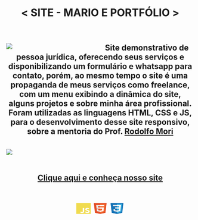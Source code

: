 <h1 align="center">< SITE - MARIO E PORTFÓLIO ></h1>
<br>
<div><img align="left" width="250px" src="https://github.com/MrSalis/Site-Mario-and-Portfolio/blob/main/assets/mockup-branco-mobile-mario.png?raw=true"/>
<h2 align="center" font-size: 5px>Site demonstrativo de pessoa jurídica, oferecendo seus serviços e disponibilizando um formulário e whatsapp para contato, porém, ao mesmo tempo o site é uma propaganda de meus serviços como freelance, com um menu exibindo a dinâmica do site, alguns projetos e sobre minha área profissional. Foram utilizadas as linguagens HTML, CSS e JS, para o desenvolvimento desse site responsivo, sobre a mentoria do Prof.  <a href="https://rodolfomori.com.br/devclub">Rodolfo Mori</a></h2>
</div>
<br>
<div>
<img width="63%" src="https://github.com/MrSalis/Site-Mario-and-Portfolio/blob/main/assets/mockup-branco-desktop-mario.png?raw=true"/>
</div>
<br>
<h2 align="center"><a href="https://previsaodotempo-dev.netlify.app/">Clique aqui e conheça nosso site</a><h2/>
<div align="center" style="display: inline_block"><br>
  <img align="center" alt="Rafa-Js" height="30" width="40" src="https://raw.githubusercontent.com/devicons/devicon/master/icons/javascript/javascript-plain.svg">
  <img align="center" alt="Rafa-HTML" height="30" width="40" src="https://raw.githubusercontent.com/devicons/devicon/master/icons/html5/html5-original.svg">
  <img align="center" alt="Rafa-CSS" height="30" width="40" src="https://raw.githubusercontent.com/devicons/devicon/master/icons/css3/css3-original.svg">
 
</div>
